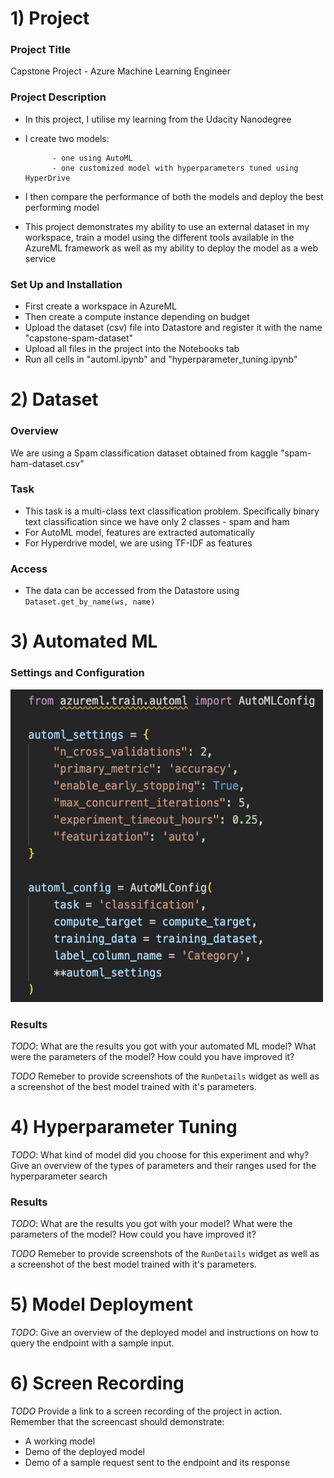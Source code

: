 # 1) Project 

### Project Title

Capstone Project - Azure Machine Learning Engineer

### Project Description

- In this project, I utilise my learning from the Udacity Nanodegree
- I create two models:

            - one using AutoML
            - one customized model with hyperparameters tuned using HyperDrive

- I then compare the performance of both the models and deploy the best performing model
- This project demonstrates my ability to use an external dataset in my workspace, train a model using the different tools available in the AzureML framework as well as my ability to deploy the model as a web service

### Set Up and Installation

- First create a workspace in AzureML
- Then create a compute instance depending on budget
- Upload the dataset (csv) file into Datastore and register it with the name "capstone-spam-dataset"
- Upload all files in the project into the Notebooks tab
- Run all cells in "automl.ipynb" and "hyperparameter_tuning.ipynb"

# 2) Dataset

### Overview

We are using a Spam classification dataset obtained from kaggle "spam-ham-dataset.csv"

### Task

- This task is a multi-class text classification problem. Specifically binary text classification since we have only 2 classes - spam and ham
- For AutoML model, features are extracted automatically
- For Hyperdrive model, we are using TF-IDF as features 

### Access

- The data can be accessed from the Datastore using <code>Dataset.get_by_name(ws, name)</code>

# 3) Automated ML

### Settings and Configuration

<img src="screenshots/automl_config.png" width=500 height=500></img>


### Results
*TODO*: What are the results you got with your automated ML model? What were the parameters of the model? How could you have improved it?

*TODO* Remeber to provide screenshots of the `RunDetails` widget as well as a screenshot of the best model trained with it's parameters.

# 4) Hyperparameter Tuning
*TODO*: What kind of model did you choose for this experiment and why? Give an overview of the types of parameters and their ranges used for the hyperparameter search


### Results
*TODO*: What are the results you got with your model? What were the parameters of the model? How could you have improved it?

*TODO* Remeber to provide screenshots of the `RunDetails` widget as well as a screenshot of the best model trained with it's parameters.

# 5) Model Deployment
*TODO*: Give an overview of the deployed model and instructions on how to query the endpoint with a sample input.

# 6) Screen Recording
*TODO* Provide a link to a screen recording of the project in action. Remember that the screencast should demonstrate:
- A working model
- Demo of the deployed  model
- Demo of a sample request sent to the endpoint and its response

